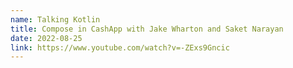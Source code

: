 ```yaml
---
name: Talking Kotlin
title: Compose in CashApp with Jake Wharton and Saket Narayan
date: 2022-08-25
link: https://www.youtube.com/watch?v=-ZExs9Gncic
---
```

